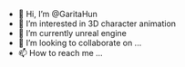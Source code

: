 - 👋 Hi, I’m @GaritaHun
- 👀 I’m interested in 3D character animation
- 🌱 I’m currently unreal engine
- 💞️ I’m looking to collaborate on ...
- 📫 How to reach me ...

<!---
GaritaHun/GaritaHun is a ✨ special ✨ repository because its `README.md` (this file) appears on your GitHub profile.
You can click the Preview link to take a look at your changes.
--->
